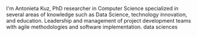 I'm Antonieta Kuz, PhD researcher in Computer Science specialized in several areas of knowledge such as Data Science, technology innovation, and education.
Leadership and management of project development teams with agile methodologies and software implementation.
data sciences

<!---
kuzantonieta/kuzantonieta is a ✨ special ✨ repository because its `README.md` (this file) appears on your GitHub profile.
You can click the Preview link to take a look at your changes.
--->

